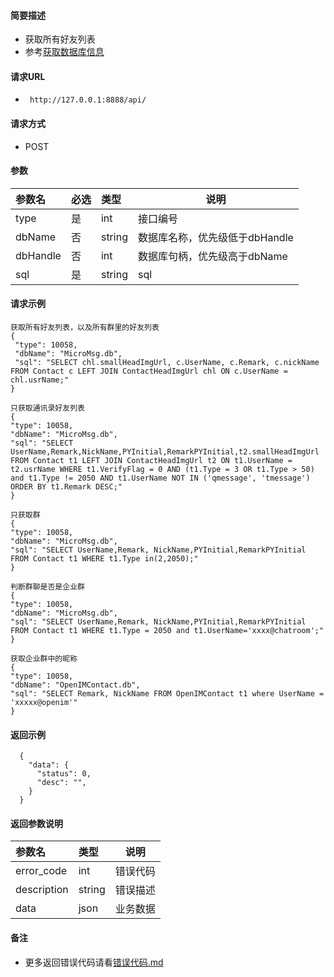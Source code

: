 
#### 简要描述

- 获取所有好友列表
- 参考[获取数据库信息](../数据库/获取数据库信息.md)

#### 请求URL
- ` http://127.0.0.1:8888/api/`
  
#### 请求方式
- POST 

#### 参数

| 参数名      | 必选 | 类型     | 说明                  |   
|:---------|:---|:-------|---------------------|   
| type     | 是  | int    | 接口编号                |   
| dbName   | 否  | string | 数据库名称，优先级低于dbHandle |   
| dbHandle | 否  | int    | 数据库句柄，优先级高于dbName   |   
| sql      | 是  | string | sql                 |   

#### 请求示例

```
获取所有好友列表，以及所有群里的好友列表
{
 "type": 10058,
 "dbName": "MicroMsg.db",
 "sql": "SELECT chl.smallHeadImgUrl, c.UserName, c.Remark, c.nickName FROM Contact c LEFT JOIN ContactHeadImgUrl chl ON c.UserName = chl.usrName;"
}

只获取通讯录好友列表
{
"type": 10058,
"dbName": "MicroMsg.db",
"sql": "SELECT UserName,Remark,NickName,PYInitial,RemarkPYInitial,t2.smallHeadImgUrl FROM Contact t1 LEFT JOIN ContactHeadImgUrl t2 ON t1.UserName = t2.usrName WHERE t1.VerifyFlag = 0 AND (t1.Type = 3 OR t1.Type > 50) and t1.Type != 2050 AND t1.UserName NOT IN ('qmessage', 'tmessage') ORDER BY t1.Remark DESC;"
}

只获取群
{
"type": 10058,
"dbName": "MicroMsg.db",
"sql": "SELECT UserName,Remark, NickName,PYInitial,RemarkPYInitial FROM Contact t1 WHERE t1.Type in(2,2050);"
}

判断群聊是否是企业群
{
"type": 10058,
"dbName": "MicroMsg.db",
"sql": "SELECT UserName,Remark, NickName,PYInitial,RemarkPYInitial FROM Contact t1 WHERE t1.Type = 2050 and t1.UserName='xxxx@chatroom';"
}

获取企业群中的昵称
{
"type": 10058,
"dbName": "OpenIMContact.db",
"sql": "SELECT Remark, NickName FROM OpenIMContact t1 where UserName = 'xxxxx@openim'"
}

```



#### 返回示例 

``` 
  {
    "data": {
      "status": 0,
      "desc": "",
    }
  }
```

#### 返回参数说明 

| 参数名         | 类型     | 说明   |   
|:------------|:-------|------|   
| error_code  | int    | 错误代码 |   
| description | string | 错误描述 |   
| data        | json   | 业务数据 |   

#### 备注 

- 更多返回错误代码请看[错误代码.md](../错误代码.md)






